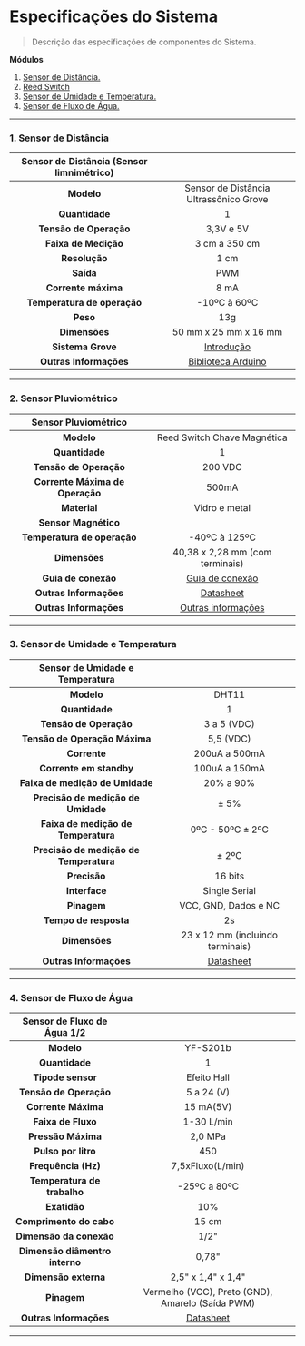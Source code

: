 # Especificações do Sistema
> Descrição das especificações de componentes do Sistema.



**Módulos**

1. [Sensor de Distância.](#1-sensor-de-distância)
2. [Reed Switch](#2-sensor-pluviométrico)
3. [Sensor de Umidade e Temperatura.](#3-sensor-de-umidade-e-temperatura)
4. [Sensor de Fluxo de  Água.](#4-sensor-de-fluxo-de-água)


---



### 1. Sensor de Distância

| Sensor de Distância (Sensor limnimétrico)|                                                                                      |
|:----------------------------------------:|:------------------------------------------------------------------------------------:|
|                **Modelo**                |           Sensor de Distância Ultrassônico Grove                                     |
|              **Quantidade**              |                              1                                                       |
|           **Tensão de Operação**         |                          3,3V e 5V                                                   |
|            **Faixa de Medição**          |                        3 cm a 350 cm                                                 |
|               **Resolução**              |                            1 cm                                                      |
|                **Saída**                 |                            PWM                                                       |
|            **Corrente máxima**           |                            8 mA                                                      |
|        **Temperatura de operação**       |                        -10ºC à 60ºC                                                  |
|                **Peso**                  |                            13g                                                       |
|              **Dimensões**               |                    50 mm x 25 mm x 16 mm                                             |
|           **Sistema Grove**              | [Introdução](http://www.seeedstudio.com/document/pdf/Introduction%20to%20Grove.pdf)  |
|          **Outras Informações**          | [Biblioteca Arduino](https://github.com/SeeedDocument/Grove_Ultrasonic_Ranger)       |

---

### 2. Sensor Pluviométrico

| Sensor Pluviométrico                  |                                                                                                                       |
| :-----------------------------------: | :-------------------------------------------------------------------------------------------------------------------: |
|             **Modelo**                |                Reed Switch Chave Magnética                                                                            |
|            **Quantidade**             |                              1                                                                                        |
|     **Tensão de Operação**            |                           200 VDC                                                                                     |
|  **Corrente Máxima de Operação**      |                            500mA                                                                                      |
|            **Material**               |                       Vidro e metal                                                                                   |
|         **Sensor Magnético**          |                                                                                                                       |
|     **Temperatura de operação**       |                        -40ºC à 125ºC                                                                                  |
|           **Dimensões**               |                    40,38 x 2,28 mm (com terminais)                                                                    |
|         **Guia de conexão**           | [Guia de conexão](https://learn.sparkfun.com/tutorials/reed-switch-hookup-guide?_ga=1.77297938.607751731.1459278834)  |
|       **Outras Informações**          | [Datasheet](https://img.filipeflop.com/files/download/Datasheet_Reed_Switch_MDSR-4.pdf)                               |
|       **Outras Informações**          | [Outras informações](https://www.filipeflop.com/produto/reed-switch-chave-magnetica/)                                 |

---

### 3. Sensor de Umidade e Temperatura

| Sensor de Umidade e Temperatura         |                                                                            |
| :-------------------------------------: | :------------------------------------------------------------------------: |
|             **Modelo**                  |                               DHT11                                        |
|           **Quantidade**                |                                 1                                          |
|       **Tensão de Operação**            |                            3 a 5 (VDC)                                     | 
|    **Tensão de Operação Máxima**        |                             5,5 (VDC)                                      |
|           **Corrente**                  |                          200uA a 500mA                                     |
|       **Corrente em standby**           |                          100uA a 150mA                                     |
|   **Faixa de medição de Umidade**       |                            20% a 90%                                       |
|  **Precisão de medição de Umidade**     |                               ± 5%                                         |
|  **Faixa de medição de Temperatura**    |                         0ºC - 50ºC ± 2ºC                                   |
| **Precisão de medição de Temperatura**  |                               ± 2ºC                                        |
|           **Precisão**                  |                           16 bits                                          |
|           **Interface**                 |                        Single Serial                                       |
|           **Pinagem**                   |                     VCC, GND, Dados e NC                                   |
|        **Tempo de resposta**            |                              2s                                            |
|           **Dimensões**                 |                    23 x 12 mm (incluindo terminais)                        |
|       **Outras Informações**            | [Datasheet](https://img.filipeflop.com/files/download/Datasheet_DHT11.pdf) |

---

### 4. Sensor de Fluxo de Água

| Sensor de Fluxo de Água 1/2       |                                                                              |
| :-------------------------------: | :--------------------------------------------------------------------------: |
|            **Modelo**             |                                       YF-S201b                               |
|          **Quantidade**           |                                          1                                   |
|        **Tipode sensor**          |                                      Efeito Hall                             |
|      **Tensão de Operação**       |                                       5 a 24 (V)                             |
|        **Corrente Máxima**        |                                       15 mA(5V)                              |
|        **Faixa de Fluxo**         |                                       1-30 L/min                             |
|        **Pressão Máxima**         |                                        2,0 MPa                               |
|        **Pulso por litro**        |                                         450                                  |
|        **Frequência (Hz)**        |                                    7,5xFluxo(L/min)                          |
|    **Temperatura de trabalho**    |                                     -25ºC a 80ºC                             |
|           **Exatidão**            |                                        10%                                   |
|      **Comprimento do cabo**      |                                        15 cm                                 |
|      **Dimensão da conexão**      |                                        1/2"                                  |
|  **Dimensão diâmentro interno**   |                                        0,78"                                 |
|       **Dimensão externa**        |                                        2,5" x 1,4" x 1,4"                    |
|           **Pinagem**             |                     Vermelho (VCC), Preto (GND), Amarelo (Saída PWM)         |
|      **Outras Informações**       | [Datasheet](https://img.filipeflop.com/files/download/Datasheet_YF-S201.pdf) |

---
